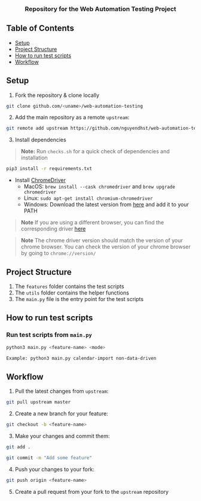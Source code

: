 <h3 align="center">
  Repository for the Web Automation Testing Project
</h3>

## Table of Contents

- [Setup](#setup)
- [Project Structure](#project-structure)
- [How to run test scripts](#how-to-run-test-scripts)
- [Workflow](#workflow)


## Setup

1. Fork the repository & clone locally

```bash
git clone github.com/<uname>/web-automation-testing
```

2. Add the main repository as a remote `upstream`:

```bash
git remote add upstream https://github.com/nguyendhst/web-automation-testing.git
```

3. Install dependencies

>**Note:** Run `checks.sh` for a quick check of dependencies and installation

```bash
pip3 install -r requirements.txt
```

- Install [ChromeDriver](https://chromedriver.chromium.org/downloads)
	- MacOS: `brew install --cask chromedriver` and `brew upgrade chromedriver`
	- Linux: `sudo apt-get install chromium-chromedriver`
	- Windows: Download the latest version from [here](https://chromedriver.chromium.org/downloads) and add it to your PATH

>**Note** If you are using a different browser, you can find the corresponding driver [here](https://www.selenium.dev/documentation/en/webdriver/driver_requirements/)

>**Note** The chrome driver version should match the version of your chrome browser. You can check the version of your chrome browser by going to `chrome://version/`


## Project Structure

1. The `features` folder contains the test scripts
2. The `utils` folder contains the helper functions
3. The `main.py` file is the entry point for the test scripts

## How to run test scripts
### Run test scripts from `main.py`
```bash
python3 main.py <feature-name> <mode>

Example: python3 main.py calendar-import non-data-driven
```

## Workflow

1. Pull the latest changes from `upstream`:

```bash
git pull upstream master
```

2. Create a new branch for your feature:

```bash
git checkout -b <feature-name>
```

3. Make your changes and commit them:

```bash
git add .

git commit -m "Add some feature"
```

4. Push your changes to your fork:

```bash
git push origin <feature-name>
```

5. Create a pull request from your fork to the `upstream` repository